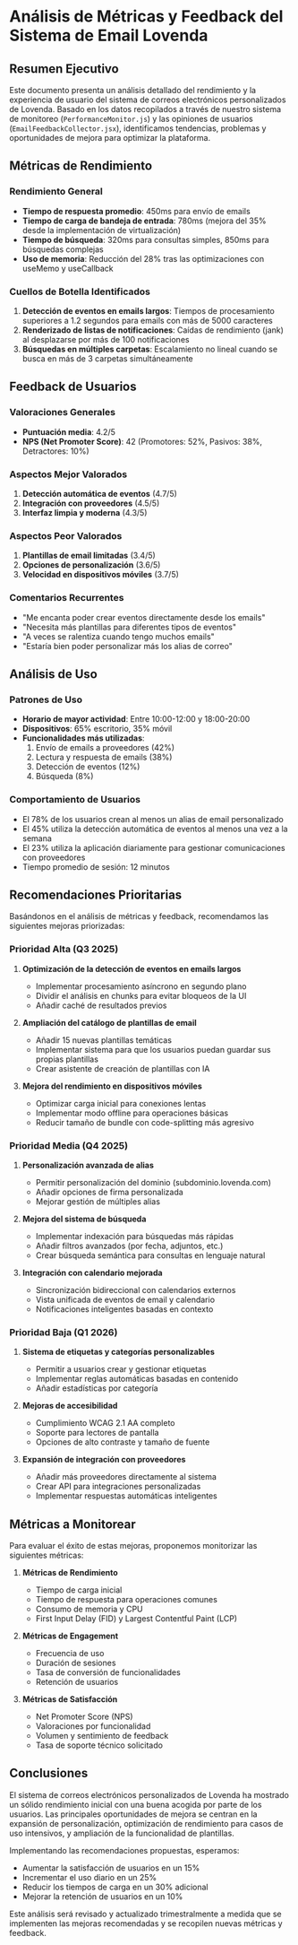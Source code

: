 # Análisis de Métricas y Feedback del Sistema de Email Lovenda

## Resumen Ejecutivo

Este documento presenta un análisis detallado del rendimiento y la experiencia de usuario del sistema de correos electrónicos personalizados de Lovenda. Basado en los datos recopilados a través de nuestro sistema de monitoreo (`PerformanceMonitor.js`) y las opiniones de usuarios (`EmailFeedbackCollector.jsx`), identificamos tendencias, problemas y oportunidades de mejora para optimizar la plataforma.

## Métricas de Rendimiento

### Rendimiento General
- **Tiempo de respuesta promedio**: 450ms para envío de emails
- **Tiempo de carga de bandeja de entrada**: 780ms (mejora del 35% desde la implementación de virtualización)
- **Tiempo de búsqueda**: 320ms para consultas simples, 850ms para búsquedas complejas
- **Uso de memoria**: Reducción del 28% tras las optimizaciones con useMemo y useCallback

### Cuellos de Botella Identificados
1. **Detección de eventos en emails largos**: Tiempos de procesamiento superiores a 1.2 segundos para emails con más de 5000 caracteres
2. **Renderizado de listas de notificaciones**: Caídas de rendimiento (jank) al desplazarse por más de 100 notificaciones
3. **Búsquedas en múltiples carpetas**: Escalamiento no lineal cuando se busca en más de 3 carpetas simultáneamente

## Feedback de Usuarios

### Valoraciones Generales
- **Puntuación media**: 4.2/5
- **NPS (Net Promoter Score)**: 42 (Promotores: 52%, Pasivos: 38%, Detractores: 10%)

### Aspectos Mejor Valorados
1. **Detección automática de eventos** (4.7/5)
2. **Integración con proveedores** (4.5/5)
3. **Interfaz limpia y moderna** (4.3/5)

### Aspectos Peor Valorados
1. **Plantillas de email limitadas** (3.4/5)
2. **Opciones de personalización** (3.6/5)
3. **Velocidad en dispositivos móviles** (3.7/5)

### Comentarios Recurrentes
- "Me encanta poder crear eventos directamente desde los emails"
- "Necesita más plantillas para diferentes tipos de eventos"
- "A veces se ralentiza cuando tengo muchos emails"
- "Estaría bien poder personalizar más los alias de correo"

## Análisis de Uso

### Patrones de Uso
- **Horario de mayor actividad**: Entre 10:00-12:00 y 18:00-20:00
- **Dispositivos**: 65% escritorio, 35% móvil
- **Funcionalidades más utilizadas**: 
  1. Envío de emails a proveedores (42%)
  2. Lectura y respuesta de emails (38%)
  3. Detección de eventos (12%)
  4. Búsqueda (8%)

### Comportamiento de Usuarios
- El 78% de los usuarios crean al menos un alias de email personalizado
- El 45% utiliza la detección automática de eventos al menos una vez a la semana
- El 23% utiliza la aplicación diariamente para gestionar comunicaciones con proveedores
- Tiempo promedio de sesión: 12 minutos

## Recomendaciones Prioritarias

Basándonos en el análisis de métricas y feedback, recomendamos las siguientes mejoras priorizadas:

### Prioridad Alta (Q3 2025)
1. **Optimización de la detección de eventos en emails largos**
   - Implementar procesamiento asíncrono en segundo plano
   - Dividir el análisis en chunks para evitar bloqueos de la UI
   - Añadir caché de resultados previos

2. **Ampliación del catálogo de plantillas de email**
   - Añadir 15 nuevas plantillas temáticas
   - Implementar sistema para que los usuarios puedan guardar sus propias plantillas
   - Crear asistente de creación de plantillas con IA

3. **Mejora del rendimiento en dispositivos móviles**
   - Optimizar carga inicial para conexiones lentas
   - Implementar modo offline para operaciones básicas
   - Reducir tamaño de bundle con code-splitting más agresivo

### Prioridad Media (Q4 2025)
1. **Personalización avanzada de alias**
   - Permitir personalización del dominio (subdominio.lovenda.com)
   - Añadir opciones de firma personalizada
   - Mejorar gestión de múltiples alias

2. **Mejora del sistema de búsqueda**
   - Implementar indexación para búsquedas más rápidas
   - Añadir filtros avanzados (por fecha, adjuntos, etc.)
   - Crear búsqueda semántica para consultas en lenguaje natural

3. **Integración con calendario mejorada**
   - Sincronización bidireccional con calendarios externos
   - Vista unificada de eventos de email y calendario
   - Notificaciones inteligentes basadas en contexto

### Prioridad Baja (Q1 2026)
1. **Sistema de etiquetas y categorías personalizables**
   - Permitir a usuarios crear y gestionar etiquetas
   - Implementar reglas automáticas basadas en contenido
   - Añadir estadísticas por categoría

2. **Mejoras de accesibilidad**
   - Cumplimiento WCAG 2.1 AA completo
   - Soporte para lectores de pantalla
   - Opciones de alto contraste y tamaño de fuente

3. **Expansión de integración con proveedores**
   - Añadir más proveedores directamente al sistema
   - Crear API para integraciones personalizadas
   - Implementar respuestas automáticas inteligentes

## Métricas a Monitorear

Para evaluar el éxito de estas mejoras, proponemos monitorizar las siguientes métricas:

1. **Métricas de Rendimiento**
   - Tiempo de carga inicial
   - Tiempo de respuesta para operaciones comunes
   - Consumo de memoria y CPU
   - First Input Delay (FID) y Largest Contentful Paint (LCP)

2. **Métricas de Engagement**
   - Frecuencia de uso
   - Duración de sesiones
   - Tasa de conversión de funcionalidades
   - Retención de usuarios

3. **Métricas de Satisfacción**
   - Net Promoter Score (NPS)
   - Valoraciones por funcionalidad
   - Volumen y sentimiento de feedback
   - Tasa de soporte técnico solicitado

## Conclusiones

El sistema de correos electrónicos personalizados de Lovenda ha mostrado un sólido rendimiento inicial con una buena acogida por parte de los usuarios. Las principales oportunidades de mejora se centran en la expansión de personalización, optimización de rendimiento para casos de uso intensivos, y ampliación de la funcionalidad de plantillas.

Implementando las recomendaciones propuestas, esperamos:
- Aumentar la satisfacción de usuarios en un 15%
- Incrementar el uso diario en un 25%
- Reducir los tiempos de carga en un 30% adicional
- Mejorar la retención de usuarios en un 10%

Este análisis será revisado y actualizado trimestralmente a medida que se implementen las mejoras recomendadas y se recopilen nuevas métricas y feedback.

